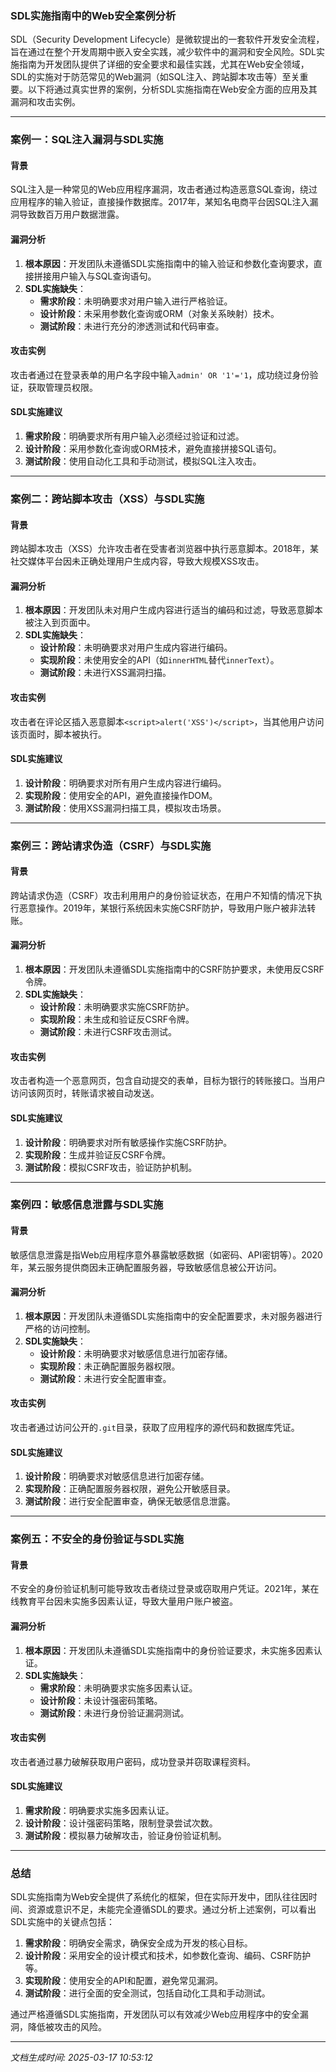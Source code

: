 ### SDL实施指南中的Web安全案例分析

SDL（Security Development Lifecycle）是微软提出的一套软件开发安全流程，旨在通过在整个开发周期中嵌入安全实践，减少软件中的漏洞和安全风险。SDL实施指南为开发团队提供了详细的安全要求和最佳实践，尤其在Web安全领域，SDL的实施对于防范常见的Web漏洞（如SQL注入、跨站脚本攻击等）至关重要。以下将通过真实世界的案例，分析SDL实施指南在Web安全方面的应用及其漏洞和攻击实例。

---

### 案例一：SQL注入漏洞与SDL实施

#### 背景
SQL注入是一种常见的Web应用程序漏洞，攻击者通过构造恶意SQL查询，绕过应用程序的输入验证，直接操作数据库。2017年，某知名电商平台因SQL注入漏洞导致数百万用户数据泄露。

#### 漏洞分析
1. **根本原因**：开发团队未遵循SDL实施指南中的输入验证和参数化查询要求，直接拼接用户输入与SQL查询语句。
2. **SDL实施缺失**：
   - **需求阶段**：未明确要求对用户输入进行严格验证。
   - **设计阶段**：未采用参数化查询或ORM（对象关系映射）技术。
   - **测试阶段**：未进行充分的渗透测试和代码审查。

#### 攻击实例
攻击者通过在登录表单的用户名字段中输入`admin' OR '1'='1`，成功绕过身份验证，获取管理员权限。

#### SDL实施建议
1. **需求阶段**：明确要求所有用户输入必须经过验证和过滤。
2. **设计阶段**：采用参数化查询或ORM技术，避免直接拼接SQL语句。
3. **测试阶段**：使用自动化工具和手动测试，模拟SQL注入攻击。

---

### 案例二：跨站脚本攻击（XSS）与SDL实施

#### 背景
跨站脚本攻击（XSS）允许攻击者在受害者浏览器中执行恶意脚本。2018年，某社交媒体平台因未正确处理用户生成内容，导致大规模XSS攻击。

#### 漏洞分析
1. **根本原因**：开发团队未对用户生成内容进行适当的编码和过滤，导致恶意脚本被注入到页面中。
2. **SDL实施缺失**：
   - **设计阶段**：未明确要求对用户生成内容进行编码。
   - **实现阶段**：未使用安全的API（如`innerHTML`替代`innerText`）。
   - **测试阶段**：未进行XSS漏洞扫描。

#### 攻击实例
攻击者在评论区插入恶意脚本`<script>alert('XSS')</script>`，当其他用户访问该页面时，脚本被执行。

#### SDL实施建议
1. **设计阶段**：明确要求对所有用户生成内容进行编码。
2. **实现阶段**：使用安全的API，避免直接操作DOM。
3. **测试阶段**：使用XSS漏洞扫描工具，模拟攻击场景。

---

### 案例三：跨站请求伪造（CSRF）与SDL实施

#### 背景
跨站请求伪造（CSRF）攻击利用用户的身份验证状态，在用户不知情的情况下执行恶意操作。2019年，某银行系统因未实施CSRF防护，导致用户账户被非法转账。

#### 漏洞分析
1. **根本原因**：开发团队未遵循SDL实施指南中的CSRF防护要求，未使用反CSRF令牌。
2. **SDL实施缺失**：
   - **设计阶段**：未明确要求实施CSRF防护。
   - **实现阶段**：未生成和验证反CSRF令牌。
   - **测试阶段**：未进行CSRF攻击测试。

#### 攻击实例
攻击者构造一个恶意网页，包含自动提交的表单，目标为银行的转账接口。当用户访问该网页时，转账请求被自动发送。

#### SDL实施建议
1. **设计阶段**：明确要求对所有敏感操作实施CSRF防护。
2. **实现阶段**：生成并验证反CSRF令牌。
3. **测试阶段**：模拟CSRF攻击，验证防护机制。

---

### 案例四：敏感信息泄露与SDL实施

#### 背景
敏感信息泄露是指Web应用程序意外暴露敏感数据（如密码、API密钥等）。2020年，某云服务提供商因未正确配置服务器，导致敏感信息被公开访问。

#### 漏洞分析
1. **根本原因**：开发团队未遵循SDL实施指南中的安全配置要求，未对服务器进行严格的访问控制。
2. **SDL实施缺失**：
   - **设计阶段**：未明确要求对敏感信息进行加密存储。
   - **实现阶段**：未正确配置服务器权限。
   - **测试阶段**：未进行安全配置审查。

#### 攻击实例
攻击者通过访问公开的`.git`目录，获取了应用程序的源代码和数据库凭证。

#### SDL实施建议
1. **设计阶段**：明确要求对敏感信息进行加密存储。
2. **实现阶段**：正确配置服务器权限，避免公开敏感目录。
3. **测试阶段**：进行安全配置审查，确保无敏感信息泄露。

---

### 案例五：不安全的身份验证与SDL实施

#### 背景
不安全的身份验证机制可能导致攻击者绕过登录或窃取用户凭证。2021年，某在线教育平台因未实施多因素认证，导致大量用户账户被盗。

#### 漏洞分析
1. **根本原因**：开发团队未遵循SDL实施指南中的身份验证要求，未实施多因素认证。
2. **SDL实施缺失**：
   - **需求阶段**：未明确要求实施多因素认证。
   - **设计阶段**：未设计强密码策略。
   - **测试阶段**：未进行身份验证漏洞测试。

#### 攻击实例
攻击者通过暴力破解获取用户密码，成功登录并窃取课程资料。

#### SDL实施建议
1. **需求阶段**：明确要求实施多因素认证。
2. **设计阶段**：设计强密码策略，限制登录尝试次数。
3. **测试阶段**：模拟暴力破解攻击，验证身份验证机制。

---

### 总结

SDL实施指南为Web安全提供了系统化的框架，但在实际开发中，团队往往因时间、资源或意识不足，未能完全遵循SDL的要求。通过分析上述案例，可以看出SDL实施中的关键点包括：
1. **需求阶段**：明确安全需求，确保安全成为开发的核心目标。
2. **设计阶段**：采用安全的设计模式和技术，如参数化查询、编码、CSRF防护等。
3. **实现阶段**：使用安全的API和配置，避免常见漏洞。
4. **测试阶段**：进行全面的安全测试，包括自动化工具和手动测试。

通过严格遵循SDL实施指南，开发团队可以有效减少Web应用程序中的安全漏洞，降低被攻击的风险。

---

*文档生成时间: 2025-03-17 10:53:12*

